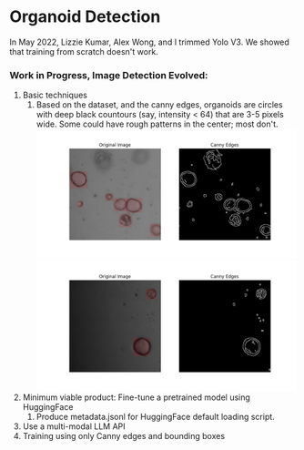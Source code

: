 # Organoid Detection

In May 2022, Lizzie Kumar, Alex Wong, and I trimmed Yolo V3. We showed that training from scratch doesn't work.

### Work in Progress, Image Detection Evolved:
1. Basic techniques
    1. Based on the dataset, and the canny edges, organoids are circles with deep black countours (say, intensity < 64) that are 3-5 pixels wide. Some could have rough patterns in the center; most don't.
    ![alt text](gallery/canny_edges.png)
    ![alt text](gallery/canny_edges_2.png)
    <!-- 2. Ask CoPilot, "How do I filter out high intensity circles using OpenCV?". CoPilot recommends Gaussian blur and Hough Circles. -->
2. Minimum viable product: Fine-tune a pretrained model using HuggingFace
    1. Produce metadata.jsonl for HuggingFace default loading script.
3. Use a multi-modal LLM API
4. Training using only Canny edges and bounding boxes
